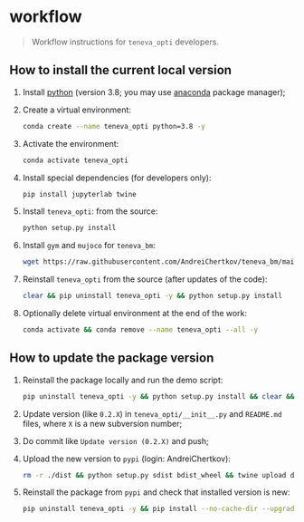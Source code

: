 # workflow

> Workflow instructions for `teneva_opti` developers.


## How to install the current local version

1. Install [python](https://www.python.org) (version 3.8; you may use [anaconda](https://www.anaconda.com) package manager);

2. Create a virtual environment:
    ```bash
    conda create --name teneva_opti python=3.8 -y
    ```

3. Activate the environment:
    ```bash
    conda activate teneva_opti
    ```

4. Install special dependencies (for developers only):
    ```bash
    pip install jupyterlab twine
    ```

5. Install `teneva_opti`: from the source:
    ```bash
    python setup.py install
    ```

6. Install `gym` and `mujoco` for `teneva_bm`:
    ```bash
    wget https://raw.githubusercontent.com/AndreiChertkov/teneva_bm/main/install_mujoco.py && python install_mujoco.py --env teneva_opti && rm install_mujoco.py
    ```

7. Reinstall `teneva_opti` from the source (after updates of the code):
    ```bash
    clear && pip uninstall teneva_opti -y && python setup.py install
    ```

8. Optionally delete virtual environment at the end of the work:
    ```bash
    conda activate && conda remove --name teneva_opti --all -y
    ```


## How to update the package version

1. Reinstall the package locally and run the demo script:
    ```bash
    pip uninstall teneva_opti -y && python setup.py install && clear && python demo.py
    ```

2. Update version (like `0.2.X`) in `teneva_opti/__init__.py` and `README.md` files, where `X` is a new subversion number;

3. Do commit like `Update version (0.2.X)` and push;

4. Upload the new version to `pypi` (login: AndreiChertkov):
    ```bash
    rm -r ./dist && python setup.py sdist bdist_wheel && twine upload dist/*
    ```

5. Reinstall the package from `pypi` and check that installed version is new:
    ```bash
    pip uninstall teneva_opti -y && pip install --no-cache-dir --upgrade teneva_opti
    ```
